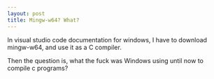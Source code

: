```yaml
---
layout: post
title: Mingw-w64? What?
---
```

In visual studio code documentation for windows, I have to download mingw-w64, and use it as a C compiler.

Then the question is, what the fuck was Windows using until now to compile c programs?
<!--stackedit_data:
eyJoaXN0b3J5IjpbMjAyODAwNjczLDE5Mjg2NDMxNjBdfQ==
-->